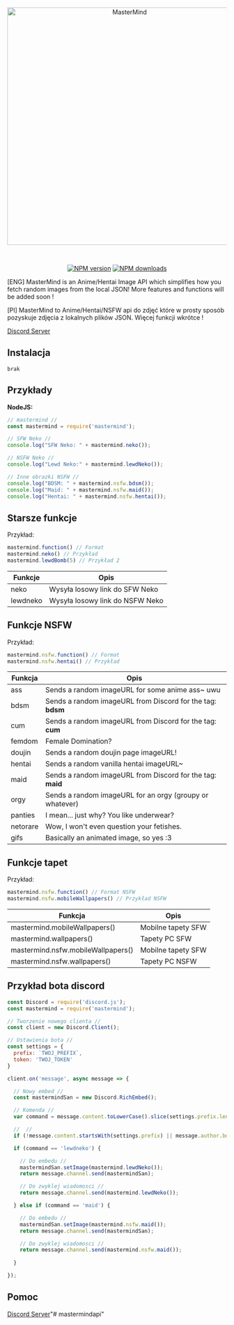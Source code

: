 <div align="center">
  <br />
  <p>
    <a href="https://discord.gg/qrbDHHJ"><img src="https://media.discordapp.net/attachments/696528201832464412/765278105571950592/av7_2.png?width=440&height=440" width="546" alt="MasterMind" /></a>
  </p>
  <br />
  <p>
    <a href="https://www.npmjs.com/package/mastermind"><img src="https://img.shields.io/npm/v/mastermind.svg?maxAge=3600" alt="NPM version" /></a>
    <a href="https://www.npmjs.com/package/mastermind"><img src="https://img.shields.io/npm/dt/mastermind.svg?maxAge=3600" alt="NPM downloads" /></a>
  </p>
</div>
[ENG]
MasterMind is an Anime/Hentai Image API which simplifies how you fetch random images from the local JSON! More features and functions will be added soon !

[Pl]
MasterMind to Anime/Hentai/NSFW api do zdjęć które w prosty sposób pozyskuje zdjęcia z lokalnych plików JSON. Więcej funkcji wkrótce !

[Discord Server](https://discord.gg/qrbDHHJ)

## Instalacja
``brak``

## Przykłady
**NodeJS:**
```javascript
// mastermind //
const mastermind = require('mastermind');

// SFW Neko //
console.log("SFW Neko: " + mastermind.neko());

// NSFW Neko //
console.log("Lewd Neko:" + mastermind.lewdNeko());

// Inne obrazki NSFW //
console.log("BDSM: " + mastermind.nsfw.bdsm());
console.log("Maid: " + mastermind.nsfw.maid());
console.log("Hentai: " + mastermind.nsfw.hentai());
```

## Starsze funkcje
Przykład:
```javascript
mastermind.function() // Format
mastermind.neko() // Przykład
mastermind.lewdBomb(5) // Przykład 2
```
Funkcje | Opis
---|---
neko | Wysyła losowy link do SFW Neko
lewdneko | Wysyła losowy link do NSFW Neko

## Funkcje NSFW
Przykład:
```javascript
mastermind.nsfw.function() // Format
mastermind.nsfw.hentai() // Przykład
```
Funkcja | Opis
---|---
ass | Sends a random imageURL for some anime ass~ uwu
bdsm | Sends a random imageURL from Discord for the tag: **bdsm**
cum | Sends a random imageURL from Discord for the tag: **cum**
femdom | Female Domination?
doujin | Sends a random doujin page imageURL!
hentai | Sends a random vanilla hentai imageURL~
maid | Sends a random imageURL from Discord for the tag: **maid**
orgy | Sends a random imageURL for an orgy (groupy or whatever)
panties | I mean... just why? You like underwear?
netorare | Wow, I won't even question your fetishes.
gifs | Basically an animated image, so yes :3

## Funkcje tapet
Przykład:
```javascript
mastermind.nsfw.function() // Format NSFW
mastermind.nsfw.mobileWallpapers() // Przykład NSFW
```

Funkcja | Opis
---|---
mastermind.mobileWallpapers() | Mobilne tapety SFW
mastermind.wallpapers() | Tapety PC SFW
mastermind.nsfw.mobileWallpapers() | Mobilne tapety SFW
mastermind.nsfw.wallpapers() | Tapety PC NSFW


## Przykład bota discord
```javascript
const Discord = require('discord.js');
const mastermind = require('mastermind');

// Tworzenie nowego clienta //
const client = new Discord.Client();

// Ustawienia bota //
const settings = {
  prefix: `TWOJ_PREFIX`,
  token: 'TWOJ_TOKEN'
}

client.on('message', async message => {

  // Nowy embed //
  const mastermindSan = new Discord.RichEmbed();

  // Komenda //
  var command = message.content.toLowerCase().slice(settings.prefix.length).split(' ')[0];

  //  //
  if (!message.content.startsWith(settings.prefix) || message.author.bot) return;

  if (command == 'lewdneko') {

    // Do embedu //
    mastermindSan.setImage(mastermind.lewdNeko());
    return message.channel.send(mastermindSan);

    // Do zwyklej wiadomosci //
    return message.channel.send(mastermind.lewdNeko());

  } else if (command == 'maid') {

    // Do embedu //
    mastermindSan.setImage(mastermind.nsfw.maid());
    return message.channel.send(mastermindSan);

    // Do zwyklej wiadomosci //
    return message.channel.send(mastermind.nsfw.maid());
    
  }

});
  ```

## Pomoc
[Discord Server](https://discord.gg/DxHvWwC)"# mastermindapi" 
